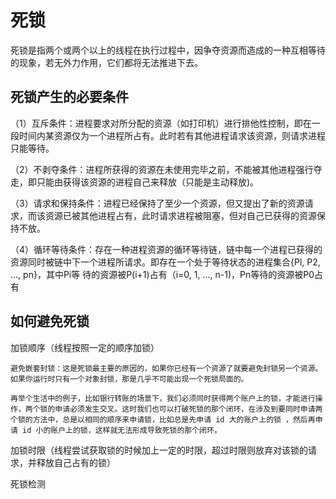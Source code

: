 # 死锁
死锁是指两个或两个以上的线程在执行过程中，因争夺资源而造成的一种互相等待的现象，若无外力作用，它们都将无法推进下去。
## 死锁产生的必要条件
（1）互斥条件：进程要求对所分配的资源（如打印机）进行排他性控制，即在一段时间内某资源仅为一个进程所占有。此时若有其他进程请求该资源，则请求进程只能等待。

（2）不剥夺条件：进程所获得的资源在未使用完毕之前，不能被其他进程强行夺走，即只能由获得该资源的进程自己来释放（只能是主动释放)。

（3）请求和保持条件：进程已经保持了至少一个资源，但又提出了新的资源请求，而该资源已被其他进程占有，此时请求进程被阻塞，但对自己已获得的资源保持不放。

（4）循环等待条件：存在一种进程资源的循环等待链，链中每一个进程已获得的资源同时被链中下一个进程所请求。即存在一个处于等待状态的进程集合{Pl, P2, ..., pn}，其中Pi等 待的资源被P(i+1)占有（i=0, 1, ..., n-1)，Pn等待的资源被P0占有

## 如何避免死锁
加锁顺序（线程按照一定的顺序加锁）

	避免嵌套封锁：这是死锁最主要的原因的，如果你已经有一个资源了就要避免封锁另一个资源。如果你运行时只有一个对象封锁，那是几乎不可能出现一个死锁局面的。

    再举个生活中的例子，比如银行转账的场景下，我们必须同时获得两个账户上的锁，才能进行操作，两个锁的申请必须发生交叉。这时我们也可以打破死锁的那个闭环，在涉及到要同时申请两个锁的方法中，总是以相同的顺序来申请锁，比如总是先申请 id 大的账户上的锁 ，然后再申请 id 小的账户上的锁，这样就无法形成导致死锁的那个闭环。

加锁时限（线程尝试获取锁的时候加上一定的时限，超过时限则放弃对该锁的请求，并释放自己占有的锁）

死锁检测
